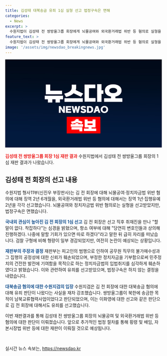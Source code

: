 ```yaml
---
title: 김성태 대북송금 유죄 1심 실형 선고 법정구속은 면해
categories:
  - News
excerpt: >
  수원지법이 김성태 전 쌍방울그룹 회장에게 뇌물공여와 외국환거래법 위반 등 혐의로 실형을 선고했다. 그러나 법정구속은 면했으며, 김 전 회장은 선고 후 착잡하다고 밝혔다. 이와 관련된 뇌물공여와 외국환거래법 위반 혐의에 대해서는 각각 2년 6개월과 1년 징역을 선고받았으며, 이화영 전 경기도 부지사는 9년 6개월의 징역을 선고받았다. 이번 선고에 대한 항소 여부는 미정이며, 횡령·배임 및 자본시장법 위반 혐의에 대한 재판은 계속 진행될 예정이다.
feature_text: >
  수원지법이 김성태 전 쌍방울그룹 회장에게 뇌물공여와 외국환거래법 위반 등 혐의로 실형을 선고했다. 그러나 법정구속은 면했으며, 김 전 회장은 선고 후 착잡하다고 밝혔다. 이와 관련된 뇌물공여와 외국환거래법 위반 혐의에 대해서는 각각 2년 6개월과 1년 징역을 선고받았으며, 이화영 전 경기도 부지사는 9년 6개월의 징역을 선고받았다. 이번 선고에 대한 항소 여부는 미정이며, 횡령·배임 및 자본시장법 위반 혐의에 대한 재판은 계속 진행될 예정이다.
image: '/assets/img/newsdao_breakingnews.jpg'
---
```


<p><img src="/assets/img/newsdao_breakingnews.jpg" alt="flaretime 속보" /></p>

<p><b><span style="color: #ee2323;">김성태 전 쌍방울그룹 회장 1심 재판 결과</span></b>
수원지법에서 김성태 전 쌍방울그룹 회장의 1심 재판 결과가 나왔습니다.</p>

<h2 data-ke-size="size26">김성태 전 회장의 선고 내용</h2>

<p>수원지법 형사11부(신진우 부장판사)는 김 전 회장에 대해 뇌물공여·정치자금법 위반 혐의에 대해 징역 2년 6개월을, 외국환거래법 위반 등 혐의에 대해서는 징역 1년·집행유예 2년을 각각 선고했습니다. 뇌물공여와 정치자금법 위반 혐의로는 실형을 선고받았지만, 법정구속은 면했습니다.</p>

<p><b><span style="color: #1a5490;">국내외 관심이 높아진 김 전 회장의 1심 선고</span></b>
김 전 회장은 선고 직후 취재진을 만나 "할 말이 없다. 착잡하다"는 심경을 밝혔으며, 항소 여부에 대해 "당연히 변호인들과 상의해 진행하겠다. 나중에 말할 기회가 있으면 따로 하겠다"라고 말한 뒤 급히 자리를 떠났습니다. 검찰 구형에 비해 형량이 일부 경감되었지만, 여전히 논란이 예상되는 상황입니다.</p>

<p><b><span style="color: #1a5490;">재판부의 주장과 결정</span></b>
재판부는 피고인의 범행으로 인하여 공무원 직무의 불가매수성과 그 집행의 공정성에 대한 신뢰가 훼손되었으며, 부정한 정치자금을 기부함으로써 민주정치의 건전한 발전에 기여함을 목적으로 하는 정치자금법의 입법취지를 심각하게 훼손하였다고 밝혔습니다. 이와 관련하여 유죄를 선고받았으며, 법정구속은 하지 않는 결정을 내렸습니다.</p>

<p><b><span style="color: #1a5490;">대북송금 혐의에 대한 수원지검의 입장</span></b>
수원지검은 김 전 회장에 대한 대북송금 혐의에 대해 유죄 판단이 나왔다는 사실을 재차 강조했습니다. 쌍방울그룹이 북한에 송금한 목적이 남북교류협력사업이었다고 판단되었으며, 이는 이화영에 대한 선고와 같은 판단으로 김 전 회장에 대해서도 유죄를 선고했습니다.</p>

<p>이번 재판결과를 통해 김성태 전 쌍방울그룹 회장의 뇌물공여 및 외국환거래법 위반 등 혐의에 대한 판단이 이뤄졌습니다. 앞으로 추가적인 법정 절차를 통해 횡령 및 배임, 자본시장법 위반 등에 대한 재판이 이뤄질 것으로 예상됩니다.</p>

<p data-ke-size="size16">&nbsp;</p>
실시간 뉴스 속보는, <a href="https://newsdao.kr" rel="dofollow">https://newsdao.kr</a>


